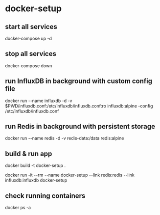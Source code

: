 # docker-setup

## start all services

docker-compose up -d

## stop all services

docker-compose down

## run InfluxDB in background with custom config file

docker run --name influxdb -d -v $PWD/influxdb.conf:/etc/influxdb/influxdb.conf:ro influxdb:alpine -config /etc/influxdb/influxdb.conf

## run Redis in background with persistent storage

docker run --name redis -d -v redis-data:/data redis:alpine

## build & run app

docker build -t docker-setup .

docker run -it --rm --name docker-setup --link redis:redis --link influxdb:influxdb docker-setup

## check running containers

docker ps -a

